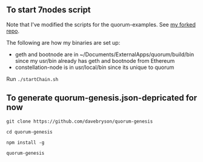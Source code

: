 ## To start 7nodes script

Note that I've modified the scripts for the quorum-examples.  See [my forked repo](https://github.com/phillyfan1138/quorum-examples).

The following are how my binaries are set up:
* geth and bootnode are in ~/Documents/ExternalApps/quorum/build/bin since my usr/bin already has geth and bootnode from Ethereum
* constellation-node is in usr/local/bin since its unique to quorum

Run `./startChain.sh`

## To generate quorum-genesis.json-depricated for now

`git clone https://github.com/davebryson/quorum-genesis`

`cd quorum-genesis`

`npm install -g`

`quorum-genesis`
